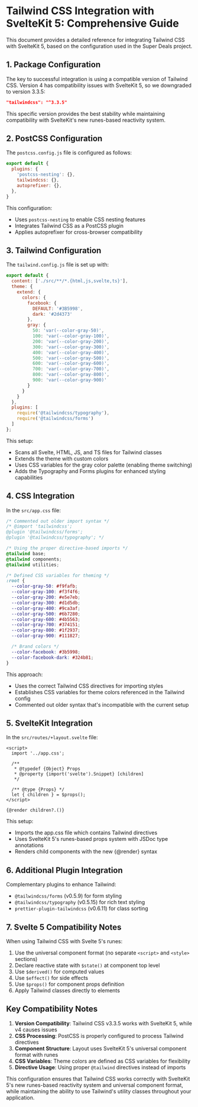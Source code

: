 # Tailwind CSS Integration with SvelteKit 5: Comprehensive Guide

This document provides a detailed reference for integrating Tailwind CSS with SvelteKit 5, based on the configuration used in the Super Deals project.

## 1. Package Configuration

The key to successful integration is using a compatible version of Tailwind CSS. Version 4 has compatibility issues with SvelteKit 5, so we downgraded to version 3.3.5:

```json
"tailwindcss": "^3.3.5"
```

This specific version provides the best stability while maintaining compatibility with SvelteKit's new runes-based reactivity system.

## 2. PostCSS Configuration

The `postcss.config.js` file is configured as follows:

```js
export default {
  plugins: {
    'postcss-nesting': {},
    tailwindcss: {},
    autoprefixer: {},
  },
}
```

This configuration:
- Uses `postcss-nesting` to enable CSS nesting features
- Integrates Tailwind CSS as a PostCSS plugin
- Applies autoprefixer for cross-browser compatibility

## 3. Tailwind Configuration

The `tailwind.config.js` file is set up with:

```js
export default {
  content: ['./src/**/*.{html,js,svelte,ts}'],
  theme: {
    extend: {
      colors: {
        facebook: {
          DEFAULT: '#3B5998',
          dark: '#2d4373'
        },
        gray: {
          50: 'var(--color-gray-50)',
          100: 'var(--color-gray-100)',
          200: 'var(--color-gray-200)',
          300: 'var(--color-gray-300)',
          400: 'var(--color-gray-400)',
          500: 'var(--color-gray-500)',
          600: 'var(--color-gray-600)',
          700: 'var(--color-gray-700)',
          800: 'var(--color-gray-800)',
          900: 'var(--color-gray-900)'
        }
      }
    }
  },
  plugins: [
    require('@tailwindcss/typography'),
    require('@tailwindcss/forms')
  ]
};
```

This setup:
- Scans all Svelte, HTML, JS, and TS files for Tailwind classes
- Extends the theme with custom colors
- Uses CSS variables for the gray color palette (enabling theme switching)
- Adds the Typography and Forms plugins for enhanced styling capabilities

## 4. CSS Integration

In the `src/app.css` file:

```css
/* Commented out older import syntax */
/* @import 'tailwindcss';
@plugin '@tailwindcss/forms';
@plugin '@tailwindcss/typography'; */

/* Using the proper directive-based imports */
@tailwind base;
@tailwind components;
@tailwind utilities;

/* Defined CSS variables for theming */
:root {
  --color-gray-50: #f9fafb;
  --color-gray-100: #f3f4f6;
  --color-gray-200: #e5e7eb;
  --color-gray-300: #d1d5db;
  --color-gray-400: #9ca3af;
  --color-gray-500: #6b7280;
  --color-gray-600: #4b5563;
  --color-gray-700: #374151;
  --color-gray-800: #1f2937;
  --color-gray-900: #111827;

  /* Brand colors */
  --color-facebook: #3b5998;
  --color-facebook-dark: #324b81;
}
```

This approach:
- Uses the correct Tailwind CSS directives for importing styles
- Establishes CSS variables for theme colors referenced in the Tailwind config
- Commented out older syntax that's incompatible with the current setup

## 5. SvelteKit Integration

In the `src/routes/+layout.svelte` file:

```svelte
<script>
  import '../app.css';
  
  /**
   * @typedef {Object} Props
   * @property {import('svelte').Snippet} [children]
   */

  /** @type {Props} */
  let { children } = $props();
</script>

{@render children?.()}
```

This setup:
- Imports the app.css file which contains Tailwind directives
- Uses SvelteKit 5's runes-based props system with JSDoc type annotations
- Renders child components with the new {@render} syntax

## 6. Additional Plugin Integration

Complementary plugins to enhance Tailwind:
- `@tailwindcss/forms` (v0.5.9) for form styling
- `@tailwindcss/typography` (v0.5.15) for rich text styling
- `prettier-plugin-tailwindcss` (v0.6.11) for class sorting

## 7. Svelte 5 Compatibility Notes

When using Tailwind CSS with Svelte 5's runes:

1. Use the universal component format (no separate `<script>` and `<style>` sections)
2. Declare reactive state with `$state()` at component top level
3. Use `$derived()` for computed values
4. Use `$effect()` for side effects
5. Use `$props()` for component props definition
6. Apply Tailwind classes directly to elements

## Key Compatibility Notes

1. **Version Compatibility**: Tailwind CSS v3.3.5 works with SvelteKit 5, while v4 causes issues
2. **CSS Processing**: PostCSS is properly configured to process Tailwind directives
3. **Component Structure**: Layout uses SvelteKit 5's universal component format with runes
4. **CSS Variables**: Theme colors are defined as CSS variables for flexibility
5. **Directive Usage**: Using proper `@tailwind` directives instead of imports

This configuration ensures that Tailwind CSS works correctly with SvelteKit 5's new runes-based reactivity system and universal component format, while maintaining the ability to use Tailwind's utility classes throughout your application.
